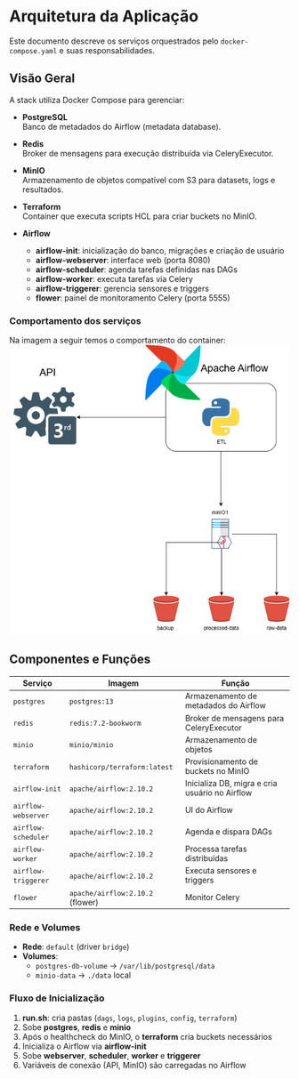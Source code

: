 # Arquitetura da Aplicação

Este documento descreve os serviços orquestrados pelo `docker-compose.yaml` e suas responsabilidades.

## Visão Geral

A stack utiliza Docker Compose para gerenciar:

- **PostgreSQL**  
  Banco de metadados do Airflow (metadata database).

- **Redis**  
  Broker de mensagens para execução distribuída via CeleryExecutor.

- **MinIO**  
  Armazenamento de objetos compatível com S3 para datasets, logs e resultados.

- **Terraform**  
  Container que executa scripts HCL para criar buckets no MinIO.

- **Airflow**  
  - **airflow-init**: inicialização do banco, migrações e criação de usuário  
  - **airflow-webserver**: interface web (porta 8080)  
  - **airflow-scheduler**: agenda tarefas definidas nas DAGs  
  - **airflow-worker**: executa tarefas via Celery  
  - **airflow-triggerer**: gerencia sensores e triggers  
  - **flower**: painel de monitoramento Celery (porta 5555)
### Comportamento dos serviços
Na imagem a seguir temos o comportamento do container:
![Estrutura Docker](./img/Estrutura.png)
## Componentes e Funções

| Serviço             | Imagem                         | Função                                           |
|---------------------|--------------------------------|--------------------------------------------------|
| `postgres`          | `postgres:13`                  | Armazenamento de metadados do Airflow            |
| `redis`             | `redis:7.2-bookworm`           | Broker de mensagens para CeleryExecutor          |
| `minio`             | `minio/minio`                  | Armazenamento de objetos                         |
| `terraform`         | `hashicorp/terraform:latest`   | Provisionamento de buckets no MinIO              |
| `airflow-init`      | `apache/airflow:2.10.2`        | Inicializa DB, migra e cria usuário no Airflow   |
| `airflow-webserver` | `apache/airflow:2.10.2`        | UI do Airflow                                    |
| `airflow-scheduler` | `apache/airflow:2.10.2`        | Agenda e dispara DAGs                            |
| `airflow-worker`    | `apache/airflow:2.10.2`        | Processa tarefas distribuídas                    |
| `airflow-triggerer` | `apache/airflow:2.10.2`        | Executa sensores e triggers                      |
| `flower`            | `apache/airflow:2.10.2` (flower) | Monitor Celery                                   |

### Rede e Volumes

- **Rede**: `default` (driver `bridge`)  
- **Volumes**:  
  - `postgres-db-volume` → `/var/lib/postgresql/data`  
  - `minio-data` → `./data` local  

### Fluxo de Inicialização

1. **run.sh**: cria pastas (`dags`, `logs`, `plugins`, `config`, `terraform`)  
2. Sobe **postgres**, **redis** e **minio**  
3. Após o healthcheck do MinIO, o **terraform** cria buckets necessários  
4. Inicializa o Airflow via **airflow-init**  
5. Sobe **webserver**, **scheduler**, **worker** e **triggerer**  
6. Variáveis de conexão (API, MinIO) são carregadas no Airflow